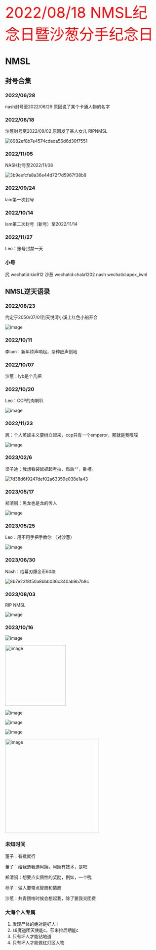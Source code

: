 <font color='red' size=10>2022/08/18 NMSL纪念日暨沙葱分手纪念日</font>

# NMSL
## 封号合集
### 2022/06/28
nash封号至2022/06/29
原因说了某个卡通人物的名字

### 2022/08/18
沙葱封号至2022/09/02
原因发了某人女儿
RIPNMSL

![8982ef8b7e4574cdada56d6d30f7551](https://github.com/370295005/nmsl-milestone/assets/39272235/65e53e30-10e7-4256-a519-a2e4c96608b1)

### 2022/11/05
NASH封号至2022/11/08

![3b9eefcfa8a36e44d72f7d5967f38b8](https://github.com/370295005/nmsl-milestone/assets/39272235/0b279cea-9e85-42ef-b62a-f350c49d083f)

### 2022/09/24
lam第一次封号

### 2022/10/14
lam第二次封号（新号）至2022/11/14

### 2022/11/27
Leo：账号封禁一天

### 小号
尻
wechatid:kio912
沙葱
wechatid:chala1202
nash
wechatid:apex_iwnl

## NMSL逆天语录

### 2022/08/23
约定于2050/07/01到天悦湾小溪上红色小船开会

![image](https://user-images.githubusercontent.com/39272235/223003717-8741f628-dda4-475e-9676-11322c005e93.png)

### 2022/10/11

李lam：新年钟声响起，杂种应声倒地

### 2022/10/07

沙葱：lyb是个几把

### 2022/10/20

Leo：CCP的肉喇叭

![image](https://user-images.githubusercontent.com/39272235/223003744-4d75d832-4759-4a8e-a756-16579b4093d2.png)

### 2022/11/23

尻：个人英雄主义要树立起来，ccp只有一个emperor，那就是我噗噗

![image](https://user-images.githubusercontent.com/39272235/223003761-822d0681-da95-4bbf-91cb-ca30e316fe62.png)

### 2023/02/6

梁子迪：我想看袋鼠抓起考拉，然后艹，卧槽。

![7d38d6f9247def02a63359e038e1a43](https://user-images.githubusercontent.com/39272235/216940695-0c31e5b0-425e-45a0-a3a8-0d3bb4cf034c.jpg)


### 2023/05/17
郑清钢：黑龙也是龙的传人

![image](https://github.com/370295005/nmsl-milestone/assets/39272235/856edf65-b7d5-485b-a78f-922e70c8ce0b)

### 2023/05/25
Leo：用不用手把手教你 （对沙葱）

![image](https://github.com/370295005/nmsl-milestone/assets/39272235/b051eeb0-7d27-4eb2-a12a-54ed70200af1)

### 2023/06/30
Nash：给幕刃爆金币60块

![8b7e23f8f50a8bbb036c340ab9b7b8c](https://github.com/370295005/nmsl-milestone/assets/39272235/cd74cac7-c462-409e-aac4-30324633dec4)

### 2023/08/03
RIP NMSL

![image](https://github.com/370295005/nmsl-milestone/assets/39272235/3bcf1d01-7cc2-4065-aa0b-030057ddcdf6)

### 2023/10/16

![image](https://github.com/370295005/nmsl-milestone/assets/39272235/8738e95a-1bdc-4c2f-bc2b-e3f563a9c11a)

<img width="196" alt="image" src="https://github.com/370295005/nmsl-milestone/assets/39272235/4a53e155-6ecc-49c0-b24b-8cd2dffb847e">

![image](https://github.com/370295005/nmsl-milestone/assets/39272235/77735189-418c-4ddd-ad25-207a6de9e7cc)

![image](https://github.com/370295005/nmsl-milestone/assets/39272235/6dc6b9ab-2ffe-4c73-a88a-f67468c18411)

![image](https://github.com/370295005/nmsl-milestone/assets/39272235/62412986-2828-4a1b-995f-86c642330fce)

<img width="304" alt="image" src="https://github.com/370295005/nmsl-milestone/assets/39272235/e2d82982-8100-4b34-b910-10d02f9b7cbb">

### 未知时间

董子：有批就行

董子：给我选我选阿姨，阿姨有技术，是吧

郑清钢：想要点实质性的奖励，例如，一个吮

标子：做人要带点智商和情商

沙葱：共青团啥时候会想起我，除了要我交团费

### 大海个人专属

1. 发现尸体的绝对是好人！
2. s8魔道团天使能c，莎米拉后期能c
3. 只有坏人才能钻地道
4. 只有坏人才能做红灯区人物
